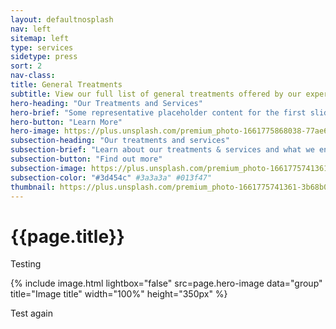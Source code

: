 ```yaml
---
layout: defaultnosplash
nav: left
sitemap: left
type: services
sidetype: press
sort: 2
nav-class: 
title: General Treatments
subtitle: View our full list of general treatments offered by our experienced and qualified staff
hero-heading: "Our Treatments and Services"
hero-brief: "Some representative placeholder content for the first slide"
hero-button: "Learn More"
hero-image: https://plus.unsplash.com/premium_photo-1661775868038-77ae66913504?ixlib=rb-4.0.3&ixid=MnwxMjA3fDB8MHxwaG90by1wYWdlfHx8fGVufDB8fHx8&auto=format&fit=crop&w=1770&q=80
subsection-heading: "Our treatments and services"
subsection-brief: "Learn about our treatments & services and what we endevour in our day to day"
subsection-button: "Find out more"
subsection-image: https://plus.unsplash.com/premium_photo-1661775741361-3b68b05900ee?ixlib=rb-4.0.3&ixid=MnwxMjA3fDB8MHxwaG90by1wYWdlfHx8fGVufDB8fHx8&auto=format&fit=crop&w=1770&q=80
subsection-color: "#3d454c" #3a3a3a" #013f47"
thumbnail: https://plus.unsplash.com/premium_photo-1661775741361-3b68b05900ee?ixlib=rb-4.0.3&ixid=MnwxMjA3fDB8MHxwaG90by1wYWdlfHx8fGVufDB8fHx8&auto=format&fit=crop&w=1770&q=80
---
```

# {{page.title}}

Testing

{% include image.html lightbox="false" src=page.hero-image data="group" title="Image title" width="100%" height="350px" %}

Test again